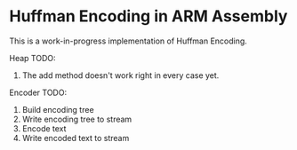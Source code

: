 Huffman Encoding in ARM Assembly
================================

This is a work-in-progress implementation of Huffman Encoding.

Heap TODO:
1. The add method doesn't work right in every case yet.

Encoder TODO:
1. Build encoding tree
2. Write encoding tree to stream
3. Encode text
4. Write encoded text to stream
